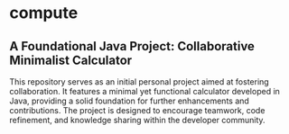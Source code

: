 # compute
A Foundational Java Project: Collaborative Minimalist Calculator
----------------------------------------------------------------
This repository serves as an initial personal project aimed at fostering collaboration. It features a minimal yet functional calculator developed in Java, providing a solid foundation for further enhancements and contributions. The project is designed to encourage teamwork, code refinement, and knowledge sharing within the developer community.
